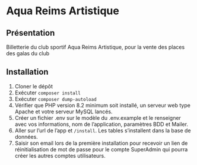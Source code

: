 # Aqua Reims Artistique

## Présentation

Billetterie du club sportif Aqua Reims Artistique, pour la vente des places des galas du club

## Installation

1. Cloner le dépôt
2. Exécuter `composer install`
3. Exécuter `composer dump-autoload`
4. Vérifier que PHP version 8.2 minimum soit installé, un serveur web type Apache et votre serveur MySQL lancés.
5. Créer un fichier .env sur le modèle du .env.example et le renseigner avec vos informations, nom de l’application, paramètres BDD et Mailer.
6. Aller sur l’url de l’app et `/install`. Les tables s’installent dans la base de données.
7. Saisir son email lors de la première installation pour recevoir un lien de réinitialisation de mot de passe pour le compte SuperAdmin qui pourra créer les autres comptes utilisateurs.